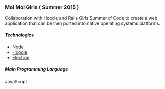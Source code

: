 ### Moi Moi Girls ( Summer 2015 )

Collaboration with Hoodie and Rails Girls Summer of Code to create a web application that can be then ported into native operating systems platforms.

##### Technologies

* [Node](https://nodejs.org/)
* [Hoodie](https://hood.ie/)
* [Electron](http://electron.atom.io/)

##### Main Programming Language

JavaScript
